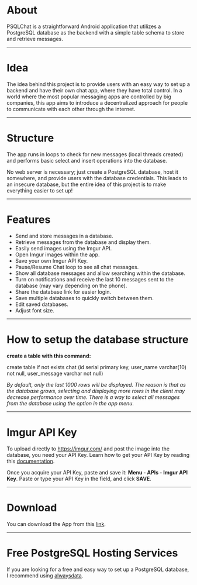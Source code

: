 # About

PSQLChat is a straightforward Android application that utilizes a PostgreSQL database as the backend with a simple table schema to store and retrieve messages.

---

# Idea

The idea behind this project is to provide users with an easy way to set up a backend and have their own chat app, where they have total control. In a world where the most popular messaging apps are controlled by big companies, this app aims to introduce a decentralized approach for people to communicate with each other through the internet.

---

# Structure

The app runs in loops to check for new messages (local threads created) and performs basic select and insert operations into the database.

No web server is necessary; just create a PostgreSQL database, host it somewhere, and provide users with the database credentials. This leads to an insecure database, but the entire idea of this project is to make everything easier to set up!

---

# Features

- Send and store messages in a database.
- Retrieve messages from the database and display them.
- Easily send images using the Imgur API.
- Open Imgur images within the app.
- Save your own Imgur API Key.
- Pause/Resume Chat loop to see all chat messages.
- Show all database messages and allow searching within the database.
- Turn on notifications and receive the last 10 messages sent to the database (may vary depending on the phone).
- Share the database link for easier login.
- Save multiple databases to quickly switch between them.
- Edit saved databases.
- Adjust font size.

---

# How to setup the database structure

**create a table with this command:**

create table if not exists chat (id serial primary key, user_name varchar(10) not null, user_message varchar not null)

*By default, only the last 1000 rows will be displayed. The reason is that as the database grows, selecting and displaying more rows in the client may decrease performance over time. There is a way to select all messages from the database using the option in the app menu.*

---

# Imgur API Key

To upload directly to https://imgur.com/ and post the image into the database, you need your API Key. Learn how to get your API Key by reading this [documentation](https://apidocs.imgur.com/).

Once you acquire your API Key, paste and save it: **Menu - APIs - Imgur API Key**. Paste or type your API Key in the field, and click **SAVE**.

---

# Download

You can download the App from this [link](https://github.com/ils94/PSQLChat/releases/download/release/PSQLChat.apk).

---

# Free PostgreSQL Hosting Services

If you are looking for a free and easy way to set up a PostgreSQL database, I recommend using [alwaysdata](https://www.alwaysdata.com/en/register/).
